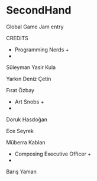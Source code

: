 # SecondHand
Global Game Jam entry

CREDITS

+ Programming Nerds +
+ 
Süleyman Yasir Kula

Yarkın Deniz Çetin

Fırat Özbay

+ Art Snobs +
+ 
Doruk Hasdoğan

Ece Seyrek

Müberra Kablan

+ Composing Executive Officer +
+ 
Barış Yaman
